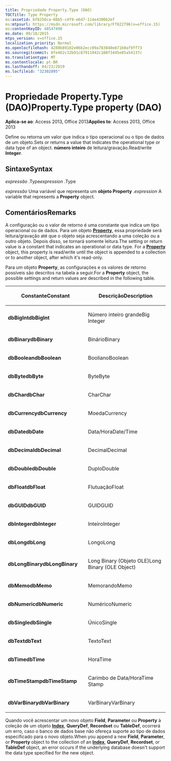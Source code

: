 ```yaml
---
title: Propriedade Property.Type (DAO)
TOCTitle: Type Property
ms:assetid: bf8258ca-08b5-c4f9-e6d7-114e4300b2ef
ms:mtpsurl: https://msdn.microsoft.com/library/Ff822796(v=office.15)
ms:contentKeyID: 48547490
ms.date: 09/18/2015
mtps_version: v=office.15
localization_priority: Normal
ms.openlocfilehash: 4280b89102e06b2ecc09a783840e671b0af9ff73
ms.sourcegitcommit: 8fe462c32b91c87911942c188f3445e85a54137c
ms.translationtype: MT
ms.contentlocale: pt-BR
ms.lasthandoff: 04/23/2019
ms.locfileid: "32302895"
---
```

# <a name="propertytype-property-dao"></a><span data-ttu-id="65401-102">Propriedade Property.Type (DAO)</span><span class="sxs-lookup"><span data-stu-id="65401-102">Property.Type property (DAO)</span></span>


<span data-ttu-id="65401-103">**Aplica-se ao**: Access 2013, Office 2013</span><span class="sxs-lookup"><span data-stu-id="65401-103">**Applies to**: Access 2013, Office 2013</span></span>

<span data-ttu-id="65401-104">Define ou retorna um valor que indica o tipo operacional ou o tipo de dados de um objeto.</span><span class="sxs-lookup"><span data-stu-id="65401-104">Sets or returns a value that indicates the operational type or data type of an object.</span></span> <span data-ttu-id="65401-105">**número inteiro** de leitura/gravação.</span><span class="sxs-lookup"><span data-stu-id="65401-105">Read/write **Integer**.</span></span>

## <a name="syntax"></a><span data-ttu-id="65401-106">Sintaxe</span><span class="sxs-lookup"><span data-stu-id="65401-106">Syntax</span></span>

<span data-ttu-id="65401-107">*expressão* .Type</span><span class="sxs-lookup"><span data-stu-id="65401-107">*expression* .Type</span></span>

<span data-ttu-id="65401-108">*expressão* Uma variável que representa um **objeto Property** .</span><span class="sxs-lookup"><span data-stu-id="65401-108">*expression* A variable that represents a **Property** object.</span></span>

## <a name="remarks"></a><span data-ttu-id="65401-109">Comentários</span><span class="sxs-lookup"><span data-stu-id="65401-109">Remarks</span></span>

<span data-ttu-id="65401-p102">A configuração ou o valor de retorno é uma constante que indica um tipo operacional ou de dados. Para um objeto **[Property](property-object-dao.md)**, essa propriedade será leitura/gravação até que o objeto seja acrescentando a uma coleção ou a outro objeto. Depois disso, se tornará somente leitura.</span><span class="sxs-lookup"><span data-stu-id="65401-p102">The setting or return value is a constant that indicates an operational or data type. For a **[Property](property-object-dao.md)** object, this property is read/write until the object is appended to a collection or to another object, after which it's read-only.</span></span>

<span data-ttu-id="65401-112">Para um objeto **Property**, as configurações e os valores de retorno possíveis são descritos na tabela a seguir.</span><span class="sxs-lookup"><span data-stu-id="65401-112">For a **Property** object, the possible settings and return values are described in the following table.</span></span>

<table>
<colgroup>
<col style="width: 50%" />
<col style="width: 50%" />
</colgroup>
<thead>
<tr class="header">
<th><p><span data-ttu-id="65401-113">Constante</span><span class="sxs-lookup"><span data-stu-id="65401-113">Constant</span></span></p></th>
<th><p><span data-ttu-id="65401-114">Descrição</span><span class="sxs-lookup"><span data-stu-id="65401-114">Description</span></span></p></th>
</tr>
</thead>
<tbody>
<tr class="odd">
<td><p><span data-ttu-id="65401-115"><strong>dbBigInt</strong></span><span class="sxs-lookup"><span data-stu-id="65401-115"><strong>dbBigInt</strong></span></span></p></td>
<td><p><span data-ttu-id="65401-116">Número inteiro grande</span><span class="sxs-lookup"><span data-stu-id="65401-116">Big Integer</span></span></p></td>
</tr>
<tr class="even">
<td><p><span data-ttu-id="65401-117"><strong>dbBinary</strong></span><span class="sxs-lookup"><span data-stu-id="65401-117"><strong>dbBinary</strong></span></span></p></td>
<td><p><span data-ttu-id="65401-118">Binário</span><span class="sxs-lookup"><span data-stu-id="65401-118">Binary</span></span></p></td>
</tr>
<tr class="odd">
<td><p><span data-ttu-id="65401-119"><strong>dbBoolean</strong></span><span class="sxs-lookup"><span data-stu-id="65401-119"><strong>dbBoolean</strong></span></span></p></td>
<td><p><span data-ttu-id="65401-120">Booliano</span><span class="sxs-lookup"><span data-stu-id="65401-120">Boolean</span></span></p></td>
</tr>
<tr class="even">
<td><p><span data-ttu-id="65401-121"><strong>dbByte</strong></span><span class="sxs-lookup"><span data-stu-id="65401-121"><strong>dbByte</strong></span></span></p></td>
<td><p><span data-ttu-id="65401-122">Byte</span><span class="sxs-lookup"><span data-stu-id="65401-122">Byte</span></span></p></td>
</tr>
<tr class="odd">
<td><p><span data-ttu-id="65401-123"><strong>dbChar</strong></span><span class="sxs-lookup"><span data-stu-id="65401-123"><strong>dbChar</strong></span></span></p></td>
<td><p><span data-ttu-id="65401-124">Char</span><span class="sxs-lookup"><span data-stu-id="65401-124">Char</span></span></p></td>
</tr>
<tr class="even">
<td><p><span data-ttu-id="65401-125"><strong>dbCurrency</strong></span><span class="sxs-lookup"><span data-stu-id="65401-125"><strong>dbCurrency</strong></span></span></p></td>
<td><p><span data-ttu-id="65401-126">Moeda</span><span class="sxs-lookup"><span data-stu-id="65401-126">Currency</span></span></p></td>
</tr>
<tr class="odd">
<td><p><span data-ttu-id="65401-127"><strong>dbDate</strong></span><span class="sxs-lookup"><span data-stu-id="65401-127"><strong>dbDate</strong></span></span></p></td>
<td><p><span data-ttu-id="65401-128">Data/Hora</span><span class="sxs-lookup"><span data-stu-id="65401-128">Date/Time</span></span></p></td>
</tr>
<tr class="even">
<td><p><span data-ttu-id="65401-129"><strong>dbDecimal</strong></span><span class="sxs-lookup"><span data-stu-id="65401-129"><strong>dbDecimal</strong></span></span></p></td>
<td><p><span data-ttu-id="65401-130">Decimal</span><span class="sxs-lookup"><span data-stu-id="65401-130">Decimal</span></span></p></td>
</tr>
<tr class="odd">
<td><p><span data-ttu-id="65401-131"><strong>dbDouble</strong></span><span class="sxs-lookup"><span data-stu-id="65401-131"><strong>dbDouble</strong></span></span></p></td>
<td><p><span data-ttu-id="65401-132">Duplo</span><span class="sxs-lookup"><span data-stu-id="65401-132">Double</span></span></p></td>
</tr>
<tr class="even">
<td><p><span data-ttu-id="65401-133"><strong>dbFloat</strong></span><span class="sxs-lookup"><span data-stu-id="65401-133"><strong>dbFloat</strong></span></span></p></td>
<td><p><span data-ttu-id="65401-134">Flutuação</span><span class="sxs-lookup"><span data-stu-id="65401-134">Float</span></span></p></td>
</tr>
<tr class="odd">
<td><p><span data-ttu-id="65401-135"><strong>dbGUID</strong></span><span class="sxs-lookup"><span data-stu-id="65401-135"><strong>dbGUID</strong></span></span></p></td>
<td><p><span data-ttu-id="65401-136">GUID</span><span class="sxs-lookup"><span data-stu-id="65401-136">GUID</span></span></p></td>
</tr>
<tr class="even">
<td><p><span data-ttu-id="65401-137"><strong>dbInteger</strong></span><span class="sxs-lookup"><span data-stu-id="65401-137"><strong>dbInteger</strong></span></span></p></td>
<td><p><span data-ttu-id="65401-138">Inteiro</span><span class="sxs-lookup"><span data-stu-id="65401-138">Integer</span></span></p></td>
</tr>
<tr class="odd">
<td><p><span data-ttu-id="65401-139"><strong>dbLong</strong></span><span class="sxs-lookup"><span data-stu-id="65401-139"><strong>dbLong</strong></span></span></p></td>
<td><p><span data-ttu-id="65401-140">Longo</span><span class="sxs-lookup"><span data-stu-id="65401-140">Long</span></span></p></td>
</tr>
<tr class="even">
<td><p><span data-ttu-id="65401-141"><strong>dbLongBinary</strong></span><span class="sxs-lookup"><span data-stu-id="65401-141"><strong>dbLongBinary</strong></span></span></p></td>
<td><p><span data-ttu-id="65401-142">Long Binary (Objeto OLE)</span><span class="sxs-lookup"><span data-stu-id="65401-142">Long Binary (OLE Object)</span></span></p></td>
</tr>
<tr class="odd">
<td><p><span data-ttu-id="65401-143"><strong>dbMemo</strong></span><span class="sxs-lookup"><span data-stu-id="65401-143"><strong>dbMemo</strong></span></span></p></td>
<td><p><span data-ttu-id="65401-144">Memorando</span><span class="sxs-lookup"><span data-stu-id="65401-144">Memo</span></span></p></td>
</tr>
<tr class="even">
<td><p><span data-ttu-id="65401-145"><strong>dbNumeric</strong></span><span class="sxs-lookup"><span data-stu-id="65401-145"><strong>dbNumeric</strong></span></span></p></td>
<td><p><span data-ttu-id="65401-146">Numérico</span><span class="sxs-lookup"><span data-stu-id="65401-146">Numeric</span></span></p></td>
</tr>
<tr class="odd">
<td><p><span data-ttu-id="65401-147"><strong>dbSingle</strong></span><span class="sxs-lookup"><span data-stu-id="65401-147"><strong>dbSingle</strong></span></span></p></td>
<td><p><span data-ttu-id="65401-148">Único</span><span class="sxs-lookup"><span data-stu-id="65401-148">Single</span></span></p></td>
</tr>
<tr class="even">
<td><p><span data-ttu-id="65401-149"><strong>dbText</strong></span><span class="sxs-lookup"><span data-stu-id="65401-149"><strong>dbText</strong></span></span></p></td>
<td><p><span data-ttu-id="65401-150">Texto</span><span class="sxs-lookup"><span data-stu-id="65401-150">Text</span></span></p></td>
</tr>
<tr class="odd">
<td><p><span data-ttu-id="65401-151"><strong>dbTime</strong></span><span class="sxs-lookup"><span data-stu-id="65401-151"><strong>dbTime</strong></span></span></p></td>
<td><p><span data-ttu-id="65401-152">Hora</span><span class="sxs-lookup"><span data-stu-id="65401-152">Time</span></span></p></td>
</tr>
<tr class="even">
<td><p><span data-ttu-id="65401-153"><strong>dbTimeStamp</strong></span><span class="sxs-lookup"><span data-stu-id="65401-153"><strong>dbTimeStamp</strong></span></span></p></td>
<td><p><span data-ttu-id="65401-154">Carimbo de Data/Hora</span><span class="sxs-lookup"><span data-stu-id="65401-154">Time Stamp</span></span></p></td>
</tr>
<tr class="odd">
<td><p><span data-ttu-id="65401-155"><strong>dbVarBinary</strong></span><span class="sxs-lookup"><span data-stu-id="65401-155"><strong>dbVarBinary</strong></span></span></p></td>
<td><p><span data-ttu-id="65401-156">VarBinary</span><span class="sxs-lookup"><span data-stu-id="65401-156">VarBinary</span></span></p></td>
</tr>
</tbody>
</table>


<span data-ttu-id="65401-157">Quando você acrescentar um novo objeto **Field**, **Parameter** ou **Property** à coleção de um objeto **[Index](index-object-dao.md)**, **QueryDef**, **Recordset** ou **TableDef**, ocorrerá um erro, caso o banco de dados base não ofereça suporte ao tipo de dados especificado para o novo objeto.</span><span class="sxs-lookup"><span data-stu-id="65401-157">When you append a new **Field**, **Parameter**, or **Property** object to the collection of an **[Index](index-object-dao.md)**, **QueryDef**, **Recordset**, or **TableDef** object, an error occurs if the underlying database doesn't support the data type specified for the new object.</span></span>


